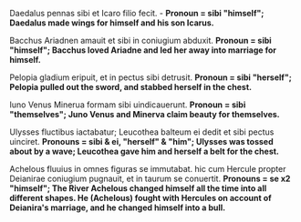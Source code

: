 Daedalus pennas sibi et Icaro filio fecit. - **Pronoun = sibi "himself"; Daedalus made wings for himself and his son Icarus.**

Bacchus Ariadnen amauit et sibi in coniugium abduxit. **Pronoun = sibi "himself"; Bacchus loved Ariadne and led her away into marriage for himself.**

Pelopia gladium eripuit, et in pectus sibi detrusit. **Pronoun = sibi "herself"; Pelopia pulled out the sword, and stabbed herself in the chest.**

Iuno Venus Minerua formam sibi uindicauerunt. **Pronoun = sibi "themselves"; Juno Venus and Minerva claim beauty for themselves.**

Ulysses fluctibus iactabatur; Leucothea balteum ei dedit et sibi pectus uinciret. **Pronouns = sibi & ei, "herself" & "him"; Ulysses was tossed about by a wave; Leucothea gave him and herself a belt for the chest.**

Achelous fluuius in omnes figuras se immutabat. hic cum Hercule propter Deianirae coniugium pugnauit, et in taurum se conuertit.
**Pronouns = se x2 "himself"; The River Achelous changed himself all the time into all different shapes. He (Achelous) fought with Hercules on account of Deianira's marriage, and he changed himself into a bull.**
